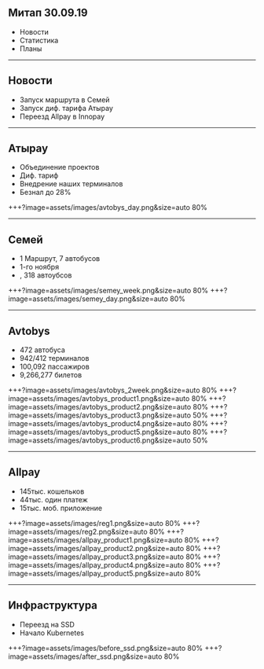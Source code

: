 ## Митап 30.09.19

- Новости
- Статистика
- Планы

---

## Новости

- Запуск маршрута в Семей
- Запуск диф. тарифа Атырау
- Переезд Allpay в Innopay

---

## Атырау

- Объединение проектов
- Диф. тариф
- Внедрение наших терминалов
- Безнал до 28%

+++?image=assets/images/avtobys_day.png&size=auto 80%

---

## Семей

- 1 Маршрут, 7 автобусов
- 1-го ноября 
- , 318 автоубсов

+++?image=assets/images/semey_week.png&size=auto 80%
+++?image=assets/images/semey_day.png&size=auto 80%

---

## Avtobys

- 472 автобуса
- 942/412 терминалов
- 100,092 пассажиров
- 9,266,277 билетов

+++?image=assets/images/avtobys_2week.png&size=auto 80%
+++?image=assets/images/avtobys_product1.png&size=auto 80%
+++?image=assets/images/avtobys_product2.png&size=auto 80%
+++?image=assets/images/avtobys_product3.png&size=auto 50%
+++?image=assets/images/avtobys_product4.png&size=auto 80%
+++?image=assets/images/avtobys_product5.png&size=auto 80%
+++?image=assets/images/avtobys_product6.png&size=auto 50%

---

## Allpay

- 145тыс. кошельков
- 44тыс. один платеж
- 15тыс. моб. приложение 

+++?image=assets/images/reg1.png&size=auto 80%
+++?image=assets/images/reg2.png&size=auto 80%
+++?image=assets/images/allpay_product1.png&size=auto 80%
+++?image=assets/images/allpay_product2.png&size=auto 80%
+++?image=assets/images/allpay_product3.png&size=auto 80%
+++?image=assets/images/allpay_product4.png&size=auto 80%
+++?image=assets/images/allpay_product5.png&size=auto 80%

---

## Инфраструктура

- Переезд на SSD
- Начало Kubernetes

+++?image=assets/images/before_ssd.png&size=auto 80%
+++?image=assets/images/after_ssd.png&size=auto 80%
